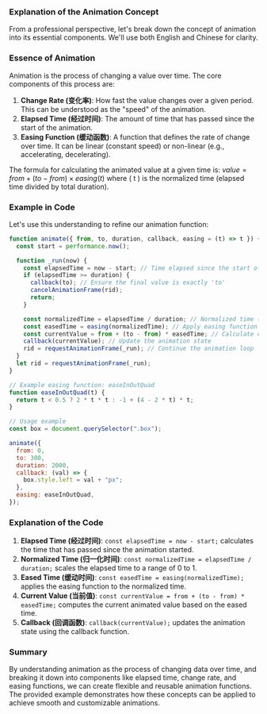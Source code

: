 ### Explanation of the Animation Concept

From a professional perspective, let's break down the concept of animation into its essential components. We'll use both English and Chinese for clarity.

### Essence of Animation

Animation is the process of changing a value over time. The core components of this process are:

1. **Change Rate (变化率)**: How fast the value changes over a given period. This can be understood as the "speed" of the animation.
2. **Elapsed Time (经过时间)**: The amount of time that has passed since the start of the animation.
3. **Easing Function (缓动函数)**: A function that defines the rate of change over time. It can be linear (constant speed) or non-linear (e.g., accelerating, decelerating).

The formula for calculating the animated value at a given time is:
$value = from + (to - from) \times easing(t)$
where \( t \) is the normalized time (elapsed time divided by total duration).

### Example in Code

Let's use this understanding to refine our animation function:

```javascript
function animate({ from, to, duration, callback, easing = (t) => t }) {
  const start = performance.now();

  function _run(now) {
    const elapsedTime = now - start; // Time elapsed since the start of the animation
    if (elapsedTime >= duration) {
      callback(to); // Ensure the final value is exactly 'to'
      cancelAnimationFrame(rid);
      return;
    }

    const normalizedTime = elapsedTime / duration; // Normalized time (0 to 1)
    const easedTime = easing(normalizedTime); // Apply easing function
    const currentValue = from + (to - from) * easedTime; // Calculate current value
    callback(currentValue); // Update the animation state
    rid = requestAnimationFrame(_run); // Continue the animation loop
  }
  let rid = requestAnimationFrame(_run);
}

// Example easing function: easeInOutQuad
function easeInOutQuad(t) {
  return t < 0.5 ? 2 * t * t : -1 + (4 - 2 * t) * t;
}

// Usage example
const box = document.querySelector(".box");

animate({
  from: 0,
  to: 300,
  duration: 2000,
  callback: (val) => {
    box.style.left = val + "px";
  },
  easing: easeInOutQuad,
});
```

### Explanation of the Code

1. **Elapsed Time (经过时间)**: `const elapsedTime = now - start;` calculates the time that has passed since the animation started.
2. **Normalized Time (归一化时间)**: `const normalizedTime = elapsedTime / duration;` scales the elapsed time to a range of 0 to 1.
3. **Eased Time (缓动时间)**: `const easedTime = easing(normalizedTime);` applies the easing function to the normalized time.
4. **Current Value (当前值)**: `const currentValue = from + (to - from) * easedTime;` computes the current animated value based on the eased time.
5. **Callback (回调函数)**: `callback(currentValue);` updates the animation state using the callback function.

### Summary

By understanding animation as the process of changing data over time, and breaking it down into components like elapsed time, change rate, and easing functions, we can create flexible and reusable animation functions. The provided example demonstrates how these concepts can be applied to achieve smooth and customizable animations.
